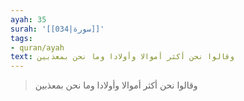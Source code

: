 ```yaml
---
ayah: 35
surah: '[[034|سورة]]'
tags:
- quran/ayah
text: وقالوا نحن أكثر أموالا وأولادا وما نحن بمعذبين
---
```

> وقالوا نحن أكثر أموالا وأولادا وما نحن بمعذبين
